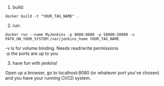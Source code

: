 1. build: 
```
docker build -t "YOUR_TAG_NAME" .
```
2. run:
```
docker run --name MyJenkins -p 8080:8080 -p 50000:50000 -v PATH_ON_YOUR_SYSTEM:/var/jenkins_home YOUR_TAG_NAME
```

-v is for volume binding. Needs read/write permissions  
-p the ports are up to you  

3. have fun with jenkins!

Open up a browser, go to localhost:8080 (or whatever port you've chosen) and you have your running CI/CD system.
